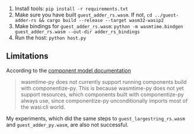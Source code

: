 1. Install tools: `pip install -r requirements.txt`
2. Make sure you have built `guest_adder_rs.wasm`. If not,
   `cd ../guest-adder-rs && cargo build --release --target wasm32-wasip2`
3. Make bindings for `guest_adder_rs.wasm`: `python -m wasmtime.bindgen guest_adder_rs.wasm --out-dir adder_rs_bindings`
4. Run the host: `python host.py`

## Limitations

According to
the [component model documentation](https://component-model.bytecodealliance.org/language-support/python.html#running-components-from-python-applications)

> wasmtime-py does not currently support running components build with componentize-py. This is because wasmtime-py does
> not yet support resources, which components built with componentize-py always use, since componentize-py
> unconditionally
> imports most of the wasi:cli world.

My experiments, which did the same steps to `guest_largestring_rs.wasm` and `guest_adder_py.wasm`, are also not
successful.